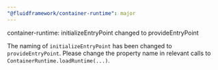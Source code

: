 ```yaml
---
"@fluidframework/container-runtime": major
---
```


container-runtime: initializeEntryPoint changed to provideEntryPoint

The naming of `initializeEntryPoint` has been changed to `provideEntryPoint`. Please change the property name in relevant calls to `ContainerRuntime.loadRuntime(...)`.
